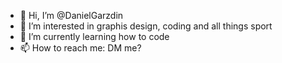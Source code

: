 - 👋 Hi, I’m @DanielGarzdin
- 👀 I’m interested in graphis design, coding and all things sport
- 🌱 I’m currently learning how to code
- 📫 How to reach me: DM me?

<!---
DanielGarzdin/DanielGarzdin is a ✨ special ✨ repository because its `README.md` (this file) appears on your GitHub profile.
You can click the Preview link to take a look at your changes.
--->
